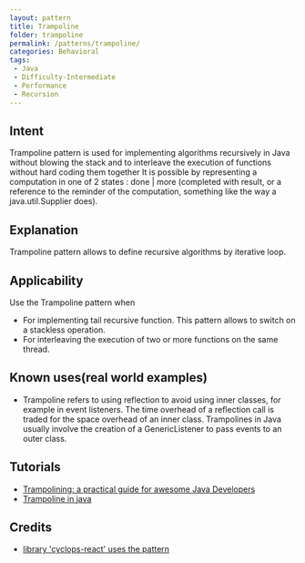 ```yaml
---
layout: pattern
title: Trampoline
folder: trampoline
permalink: /patterns/trampoline/
categories: Behavioral
tags:
 - Java
 - Difficulty-Intermediate
 - Performance
 - Recursion
---
```


## Intent
Trampoline pattern is used for implementing algorithms recursively in Java without blowing the stack 
and to interleave the execution of functions without hard coding them together
It is possible by representing a computation in one of 2 states : done | more 
(completed with result, or a reference to the reminder of the computation, 
something like the way a java.util.Supplier does).


## Explanation
Trampoline pattern allows to define recursive algorithms by iterative loop.


## Applicability
Use the Trampoline pattern when

* For implementing tail recursive function. This pattern allows to switch on a stackless operation.
* For interleaving the execution of two or more functions on the same thread.

## Known uses(real world examples)
* Trampoline refers to using reflection to avoid using inner classes, for example in event listeners. 
The time overhead of a reflection call is traded for the space overhead of an inner class. 
Trampolines in Java usually involve the creation of a GenericListener to pass events to an outer class.


## Tutorials 
* [Trampolining: a practical guide for awesome Java Developers](https://medium.com/@johnmcclean/trampolining-a-practical-guide-for-awesome-java-developers-4b657d9c3076)
* [Trampoline in java ](http://mindprod.com/jgloss/trampoline.html)

## Credits
* [library 'cyclops-react' uses the pattern](https://github.com/aol/cyclops-react)


